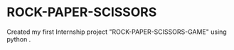 # ROCK-PAPER-SCISSORS
Created my first Internship project "ROCK-PAPER-SCISSORS-GAME" using python .
